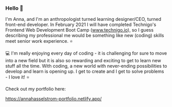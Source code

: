 ### Hello 👋

I'm Anna, and I'm an anthropologist turned learning designer/CEO, turned front-end developer. In February 2021 I will have completed Technigo's Frontend Web Development Boot Camp (www.technigo.io), so I guess describing my professional me would be something like new (coding) skills meet senior work experience. ⭐️

💻  I'm really enjoying every day of coding - it is challenging for sure to move into a new field but it is also so rewarding and exciting to get to learn new stuff all the time. With coding, a new world with never-ending possibilities to develop and learn is opening up. I get to create and I get to solve problems - I love it! ⭐️

Check out my portfolio here:

https://annahasselstrom-portfolio.netlify.app/




